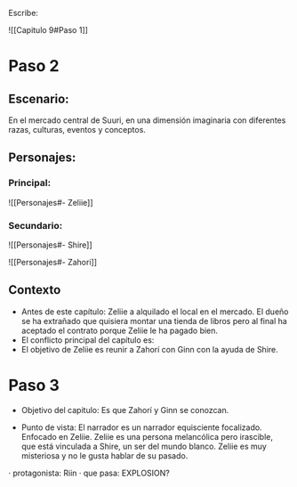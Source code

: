 Escribe:

![[Capitulo 9#Paso 1]]

# Paso 2

## Escenario:
En el mercado central de Suuri, en una dimensión imaginaria con diferentes razas, culturas, eventos y conceptos.

## Personajes:
### Principal:
![[Personajes#- Zeliie]]
### Secundario:
![[Personajes#- Shire]]

![[Personajes#- Zahori]]

## Contexto
-   Antes de este capítulo: Zeliie a alquilado el local en el mercado. El dueño se ha extrañado que quisiera montar una tienda de libros pero al final ha aceptado el contrato porque Zeliie le ha pagado bien. 
-   El conflicto principal del capítulo es: 
-   El objetivo de Zeliie es reunir a Zahorí con Ginn con la ayuda de Shire.

# Paso 3

- Objetivo del capitulo: Es que Zahorí y Ginn se conozcan.

 - Punto de vista: El narrador es un narrador equisciente focalizado. Enfocado en Zeliie. Zeliie es una persona melancólica pero irascible, que está vinculada a Shire, un ser del mundo blanco. Zeliie es muy misteriosa y no le gusta hablar de su pasado.

· protagonista: Riin
· que pasa: EXPLOSION?